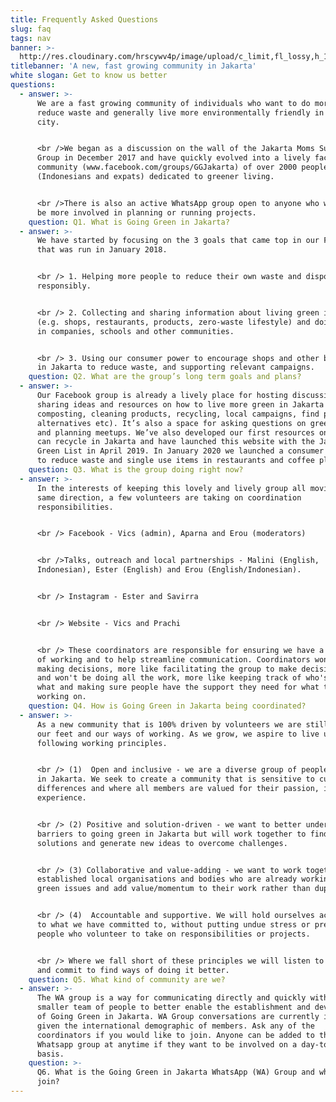 ```yaml
---
title: Frequently Asked Questions
slug: faq
tags: nav
banner: >-
  http://res.cloudinary.com/hrscywv4p/image/upload/c_limit,fl_lossy,h_1500,w_2000,f_auto,q_auto/v1/1378019/kilarov-zaneit-634702-unsplash_zfrfwx.jpg
titlebanner: 'A new, fast growing community in Jakarta'
white slogan: Get to know us better
questions:
  - answer: >-
      We are a fast growing community of individuals who want to do more to
      reduce waste and generally live more environmentally friendly in this
      city.


      <br />We began as a discussion on the wall of the Jakarta Moms Support
      Group in December 2017 and have quickly evolved into a lively facebook
      community (www.facebook.com/groups/GGJakarta) of over 2000 people
      (Indonesians and expats) dedicated to greener living.


      <br />There is also an active WhatsApp group open to anyone who wants to
      be more involved in planning or running projects.
    question: Q1. What is Going Green in Jakarta?
  - answer: >-
      We have started by focusing on the 3 goals that came top in our FB poll
      that was run in January 2018.


      <br /> 1. Helping more people to reduce their own waste and dispose of it
      responsibly.


      <br /> 2. Collecting and sharing information about living green in Jakarta
      (e.g. shops, restaurants, products, zero-waste lifestyle) and doing talks
      in companies, schools and other communities. 


      <br /> 3. Using our consumer power to encourage shops and other businesses
      in Jakarta to reduce waste, and supporting relevant campaigns.
    question: Q2. What are the group’s long term goals and plans?
  - answer: >-
      Our Facebook group is already a lively place for hosting discussion and
      sharing ideas and resources on how to live more green in Jakarta (e.g.
      composting, cleaning products, recycling, local campaigns, find plastic
      alternatives etc). It’s also a space for asking questions on green living
      and planning meetups. We’ve also developed our first resources on how you
      can recycle in Jakarta and have launched this website with the Jakarta
      Green List in April 2019. In January 2020 we launched a consumer campaign
      to reduce waste and single use items in restaurants and coffee places.
    question: Q3. What is the group doing right now?
  - answer: >-
      In the interests of keeping this lovely and lively group all moving in the
      same direction, a few volunteers are taking on coordination
      responsibilities. 


      <br /> Facebook - Vics (admin), Aparna and Erou (moderators)


      <br />Talks, outreach and local partnerships - Malini (English,
      Indonesian), Ester (English) and Erou (English/Indonesian).


      <br /> Instagram - Ester and Savirra


      <br /> Website - Vics and Prachi 


      <br /> These coordinators are responsible for ensuring we have a clear way
      of working and to help streamline communication. Coordinators won't be
      making decisions, more like facilitating the group to make decisions...
      and won't be doing all the work, more like keeping track of who's doing
      what and making sure people have the support they need for what they're
      working on.
    question: Q4. How is Going Green in Jakarta being coordinated?
  - answer: >-
      As a new community that is 100% driven by volunteers we are still finding
      our feet and our ways of working. As we grow, we aspire to live up to the
      following working principles. 


      <br /> (1)  Open and inclusive - we are a diverse group of people living
      in Jakarta. We seek to create a community that is sensitive to cultural
      differences and where all members are valued for their passion, ideas and
      experience.


      <br /> (2) Positive and solution-driven - we want to better understand the
      barriers to going green in Jakarta but will work together to find
      solutions and generate new ideas to overcome challenges.


      <br /> (3) Collaborative and value-adding - we want to work together with
      established local organisations and bodies who are already working on
      green issues and add value/momentum to their work rather than duplicating.


      <br /> (4)  Accountable and supportive. We will hold ourselves accountable
      to what we have committed to, without putting undue stress or pressure on
      people who volunteer to take on responsibilities or projects.


      <br /> Where we fall short of these principles we will listen to feedback
      and commit to find ways of doing it better.
    question: Q5. What kind of community are we?
  - answer: >-
      The WA group is a way for communicating directly and quickly with a
      smaller team of people to better enable the establishment and development
      of Going Green in Jakarta. WA Group conversations are currently in English
      given the international demographic of members. Ask any of the
      coordinators if you would like to join. Anyone can be added to the
      Whatsapp group at anytime if they want to be involved on a day-to-day
      basis. 
    question: >-
      Q6. What is the Going Green in Jakarta WhatsApp (WA) Group and who can
      join?
---
```


